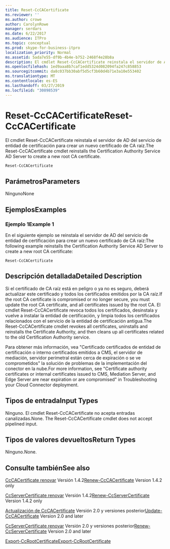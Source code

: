 ```yaml
---
title: Reset-CcCACertificate
ms.reviewer: ''
ms.author: crowe
author: CarolynRowe
manager: serdars
ms.date: 6/22/2017
ms.audience: ITPro
ms.topic: conceptual
ms.prod: skype-for-business-itpro
localization_priority: Normal
ms.assetid: 5ada7e55-df9b-4b4e-b752-2468f4e28b8a
description: El cmdlet Reset-CcCACertificate reinstala el servidor de AD del servicio de entidad de certificación para crear un nuevo certificado de CA raíz.
ms.openlocfilehash: 1ed9aaa8b7caf1edd5324d082094fa247c858853
ms.sourcegitcommit: da8c037bb30abf5d5cf3b60d4b71e3a10e553402
ms.translationtype: MT
ms.contentlocale: es-ES
ms.lasthandoff: 03/27/2019
ms.locfileid: "30898539"
---
```

# <a name="reset-cccacertificate"></a><span data-ttu-id="73431-103">Reset-CcCACertificate</span><span class="sxs-lookup"><span data-stu-id="73431-103">Reset-CcCACertificate</span></span>
 
<span data-ttu-id="73431-104">El cmdlet Reset-CcCACertificate reinstala el servidor de AD del servicio de entidad de certificación para crear un nuevo certificado de CA raíz.</span><span class="sxs-lookup"><span data-stu-id="73431-104">The Reset-CcCACertificate cmdlet reinstalls the Certification Authority Service AD Server to create a new root CA certificate.</span></span>
  
```
Reset-CcCACertificate
```

## <a name="parameters"></a><span data-ttu-id="73431-105">Parámetros</span><span class="sxs-lookup"><span data-stu-id="73431-105">Parameters</span></span>

<span data-ttu-id="73431-106">Ninguno</span><span class="sxs-lookup"><span data-stu-id="73431-106">None</span></span>
  
## <a name="examples"></a><span data-ttu-id="73431-107">Ejemplos</span><span class="sxs-lookup"><span data-stu-id="73431-107">Examples</span></span>
<span data-ttu-id="73431-108"><a name="Examples"> </a></span><span class="sxs-lookup"><span data-stu-id="73431-108"></span></span>

### <a name="example-1"></a><span data-ttu-id="73431-109">Ejemplo 1</span><span class="sxs-lookup"><span data-stu-id="73431-109">Example 1</span></span>

<span data-ttu-id="73431-110">En el siguiente ejemplo se reinstala el servidor de AD del servicio de entidad de certificación para crear un nuevo certificado de CA raíz:</span><span class="sxs-lookup"><span data-stu-id="73431-110">The following example reinstalls the Certification Authority Service AD Server to create a new root CA certificate:</span></span>
  
```
Reset-CcCACertificate
```

## <a name="detailed-description"></a><span data-ttu-id="73431-111">Descripción detallada</span><span class="sxs-lookup"><span data-stu-id="73431-111">Detailed Description</span></span>
<span data-ttu-id="73431-112"><a name="DetailedDescription"> </a></span><span class="sxs-lookup"><span data-stu-id="73431-112"></span></span>

<span data-ttu-id="73431-113">Si el certificado de CA raíz está en peligro o ya no es seguro, deberá actualizar este certificado y todos los certificados emitidos por la CA raíz.</span><span class="sxs-lookup"><span data-stu-id="73431-113">If the root CA certificate is compromised or no longer secure, you must update the root CA certificate, and all certificates issued by the root CA.</span></span> <span data-ttu-id="73431-114">El cmdlet Reset-CcCACertificate revoca todos los certificados, desinstala y vuelve a instalar la entidad de certificación, y limpia todos los certificados relacionados con el servicio de la entidad de certificación antigua.</span><span class="sxs-lookup"><span data-stu-id="73431-114">The Reset-CcCACertificate cmdlet revokes all certificates, uninstalls and reinstalls the Certificate Authority, and then cleans up all certificates related to the old Certification Authority service.</span></span> 
  
<span data-ttu-id="73431-115">Para obtener más información, vea "Certificado certificados de entidad de certificación o interno certificados emitidos a CMS, el servidor de mediación, servidor perimetral están cerca de expiración o se ve comprometidos" la solución de problemas de la implementación del conector en la nube.</span><span class="sxs-lookup"><span data-stu-id="73431-115">For more information, see "Certificate authority certificates or internal certificates issued to CMS, Mediation Server, and Edge Server are near expiration or are compromised" in Troubleshooting your Cloud Connector deployment.</span></span>
  
## <a name="input-types"></a><span data-ttu-id="73431-116">Tipos de entrada</span><span class="sxs-lookup"><span data-stu-id="73431-116">Input Types</span></span>
<span data-ttu-id="73431-117"><a name="InputTypes"> </a></span><span class="sxs-lookup"><span data-stu-id="73431-117"></span></span>

<span data-ttu-id="73431-p102">Ninguno. El cmdlet Reset-CcCACertificate no acepta entradas canalizadas.</span><span class="sxs-lookup"><span data-stu-id="73431-p102">None. The Reset-CcCACertificate cmdlet does not accept pipelined input.</span></span>
  
## <a name="return-types"></a><span data-ttu-id="73431-120">Tipos de valores devueltos</span><span class="sxs-lookup"><span data-stu-id="73431-120">Return Types</span></span>
<span data-ttu-id="73431-121"><a name="ReturnTypes"> </a></span><span class="sxs-lookup"><span data-stu-id="73431-121"></span></span>

<span data-ttu-id="73431-122">Ninguno.</span><span class="sxs-lookup"><span data-stu-id="73431-122">None.</span></span>
  
## <a name="see-also"></a><span data-ttu-id="73431-123">Consulte también</span><span class="sxs-lookup"><span data-stu-id="73431-123">See also</span></span>
<span data-ttu-id="73431-124"><a name="ReturnTypes"> </a></span><span class="sxs-lookup"><span data-stu-id="73431-124"></span></span>

<span data-ttu-id="73431-125">[CcCACertificate renovar](renew-cccacertificate.md) Versión 1.4.2</span><span class="sxs-lookup"><span data-stu-id="73431-125">[Renew-CcCACertificate](renew-cccacertificate.md) Version 1.4.2 only</span></span>
  
<span data-ttu-id="73431-126">[CcServerCertificate renovar](renew-ccservercertificate.md) Versión 1.4.2</span><span class="sxs-lookup"><span data-stu-id="73431-126">[Renew-CcServerCertificate](renew-ccservercertificate.md) Version 1.4.2 only</span></span>
  
<span data-ttu-id="73431-127">[Actualización de CcCACertificate](update-cccacertificate.md) Versión 2.0 y versiones posterior</span><span class="sxs-lookup"><span data-stu-id="73431-127">[Update-CcCACertificate](update-cccacertificate.md) Version 2.0 and later</span></span>
  
<span data-ttu-id="73431-128">[CcServerCertificate renovar](renew-ccservercertificate.md) Versión 2.0 y versiones posterior</span><span class="sxs-lookup"><span data-stu-id="73431-128">[Renew-CcServerCertificate](renew-ccservercertificate.md) Version 2.0 and later</span></span>
  
[<span data-ttu-id="73431-129">Export-CcRootCertificate</span><span class="sxs-lookup"><span data-stu-id="73431-129">Export-CcRootCertificate</span></span>](export-ccrootcertificate.md)
  

